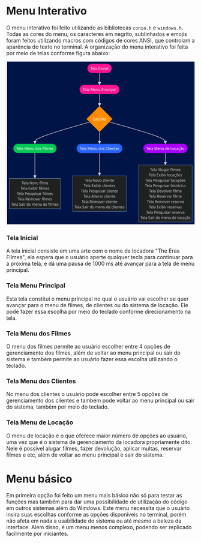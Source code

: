 # Menu Interativo

O menu interativo foi feito utilizando as bibliotecas ```conio.h``` e ```windows.h```. Todas as cores do menu, os caracteres em negrito, sublinhados e emojis foram feitos utilizando macros com códigos de cores ANSI, que controlam a aparência do texto no terminal. A organização do menu interativo foi feita por meio de telas conforme figura abaixo: 

<p align="center">
<img src="https://github.com/vicfior/Locadora-PI/blob/d676b05bf2acdb8c8bce1393dcc4724feb24e123/imagens/Diagrama%20das%20telas.png" alt="Diagrama das telas" width="500">
</p>

### Tela Inicial
A tela inicial consiste em uma arte com o nome da locadora "The Eras Filmes", ela espera que o usuário aperte qualquer tecla para continuar para a próxima tela, e dá uma pausa de 1000 ms até avançar para a tela de menu principal. 

### Tela Menu Principal
Esta tela constitui o menu principal no qual o usuário vai escolher se quer avançar para o menu de filmes, de clientes ou do sistema de locação. Ele pode fazer essa escolha por meio do teclado conforme direcionamento na tela. 
### Tela Menu dos Filmes
O menu dos filmes permite ao usuário escolher entre 4 opções de gerenciamento dos filmes, além de voltar ao menu principal ou sair do sistema e também permite ao usuário fazer essa escolha utilizando o teclado. 
### Tela Menu dos Clientes
No menu dos clientes o usuário pode escolher entre 5 opções de gerenciamento dos clientes e também pode voltar ao menu principal ou sair do sistema, também por meio do teclado.
### Tela Menu de Locação
O menu de locação é o que oferece maior número de opções ao usuário, uma vez que é o sistema de gerenciamento da locadora propriamente dito. Nele é possível alugar filmes, fazer devolução, aplicar multas, reservar filmes e etc, além de voltar ao menu principal e sair do sistema. 

# Menu básico

Em primeira opção foi feito um menu mais básico não só para testar as funções mas também para dar uma possibilidade de utilização do código em outros sistemas além do Windows. Este menu necessita que o usuário insira suas escolhas conforme as opções disponíveis no terminal, porém não afeta em nada a usabilidade do sistema ou até mesmo a beleza da interface. Além disso, é um menu menos complexo, podendo ser replicado facilmente por iniciantes. 
